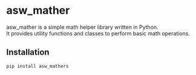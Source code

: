 # asw_mather

asw_mather is a simple math helper library written in Python.  
It provides utility functions and classes to perform basic math operations.

## Installation
```bash
pip install asw_mathers
